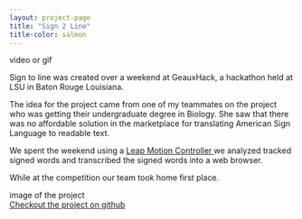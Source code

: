 ```yaml
---
layout: project-page
title: "Sign 2 Line"
title-color: salmon
---
```


<div class="band--CENTERED">
    <div class="filler-image--LG">video or gif</div>
</div>

Sign to line was created over a weekend at GeauxHack, a hackathon held at LSU
in Baton Rouge Louisiana.

The idea for the project came from one of my teammates on the project who was
getting their undergraduate degree in Biology. She saw that there was no affordable
solution in the marketplace for translating American Sign Language to readable text.

We spent the weekend using a <a href="https://www.leapmotion.com/" class="base--a">
    <span class="project--external-link">
        Leap Motion Controller
    </span>
</a> we analyzed tracked signed words and transcribed the signed words into a web
browser.

While at the competition our team took home first place.

<div class="band--CENTERED">
    <div class="filler-image--MD">image of the project</div>
</div>

<a href="https://github.com/imdevan/sign2line" class="base--a">
    <span class="project--external-link">
        Checkout the project on github
    </span>
</a>
